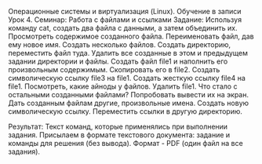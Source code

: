 Операционные системы и виртуализация (Linux). Обучение в записи
Урок 4. Семинар: Работа с файлами и ссылками
Задание:
Используя команду cat, создать два файла с данными, а затем объединить их. Просмотреть содержимое созданного файла. Переименовать файл, дав ему новое имя.
Создать несколько файлов. Создать директорию, переместить файл туда. Удалить все созданные в этом и предыдущем задании директории и файлы.
Создать файл file1 и наполнить его произвольным содержимым. Скопировать его в file2. Создать символическую ссылку file3 на file1. Создать жесткую ссылку file4 на file1. Посмотреть, какие айноды у файлов. Удалить file1. Что стало с остальными созданными файлами? Попробовать вывести их на экран.
Дать созданным файлам другие, произвольные имена. Создать новую символическую ссылку. Переместить ссылки в другую директорию.

Результат:
Текст команд, которые применялись при выполнении задания. Присылаем в формате текстового документа: задание и команды для решения (без вывода). Формат - PDF (один файл на все задания).